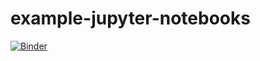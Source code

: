 # example-jupyter-notebooks

[![Binder](https://mybinder.org/badge_logo.svg)](https://mybinder.org/v2/gh/developmentseed/example-jupyter-notebooks/main)
